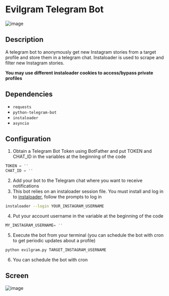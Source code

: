 # Evilgram Telegram Bot
![image](https://i.postimg.cc/SQGHtxt9/evilgram.png)

## Description

A telegram bot to anonymously get new Instagram stories from a target profile and store them in a telegram chat. Instaloader is used to scrape and filter new Instagram stories.

**You may use different instaloader cookies to access/bypass private profiles**

## Dependencies

* `requests`
* `python-telegram-bot`
* `instaloader`
* `asyncio`

## Configuration

1. Obtain a Telegram Bot Token using BotFather and put TOKEN and CHAT_ID in the variables at the beginning of the code
```python
TOKEN = ''
CHAT_ID = ''
```
2. Add your bot to the Telegram chat where you want to receive notifications
3. This bot relies on an instaloader session file. You must install and log in to [instaloader](https://instaloader.github.io/), follow the prompts to log in
```bash
instaloader --login YOUR_INSTAGRAM_USERNAME
```
4. Put your account username in the variable at the beginning of the code
```python
MY_INSTAGRAM_USERNAME= ''
```
5. Execute the bot from your terminal (you can schedule the bot with cron to get periodic updates about a profile)
```bash
python evilgram.py TARGET_INSTAGRAM_USERNAME
```
6. You can schedule the bot with cron

## Screen
![image](https://i.imgur.com/wiEID9l.png)

